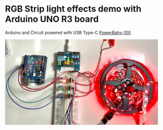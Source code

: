 # RGB Strip light effects demo with Arduino UNO R3 board

Arduino and Circuit powered with USB Type-C [PowerBaby-100](https://www.crowdsupply.com/making/powerbaby-100)

![Connection overview](/connection-overview.jpg)

